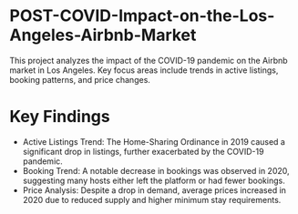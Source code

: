 # POST-COVID-Impact-on-the-Los-Angeles-Airbnb-Market
This project analyzes the impact of the COVID-19 pandemic on the Airbnb market in Los Angeles. Key focus areas include trends in active listings, booking patterns, and price changes.

# Key Findings
* Active Listings Trend: The Home-Sharing Ordinance in 2019 caused a significant drop in listings, further exacerbated by the COVID-19 pandemic.
* Booking Trend: A notable decrease in bookings was observed in 2020, suggesting many hosts either left the platform or had fewer bookings.
* Price Analysis: Despite a drop in demand, average prices increased in 2020 due to reduced supply and higher minimum stay requirements.
